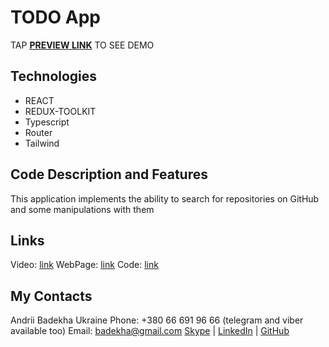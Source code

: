 # TODO App
TAP **[PREVIEW LINK](https://andriifront.github.io/rct-ts-rdxtlkt-tlwnd/)** TO SEE DEMO


## Technologies
 - REACT
 - REDUX-TOOLKIT
 - Typescript
 - Router
 - Tailwind


## Code Description and Features
This application implements the ability to search for repositories on GitHub and some manipulations with them


## Links
Video: [link](https://www.youtube.com/watch?v=lkbm-zlcFvs)
WebPage: [link](https://andriifront.github.io/rct-ts-rdxtlkt-tlwnd/)
Code: [link](https://github.com/andriiFront/rct-ts-rdxtlkt-tlwnd)


## My Contacts
Andrii Badekha
Ukraine
Phone: +380 66 691 96 66 (telegram and viber available too)
Email: [badekha@gmail.com](mailto:badekha@gmail.com)
[Skype](https://join.skype.com/invite/h29gcO1kzY99) | [LinkedIn](https://www.linkedin.com/in/andrii-badekha-3a026b79/) | [GitHub](https://github.com/andriiFront)
